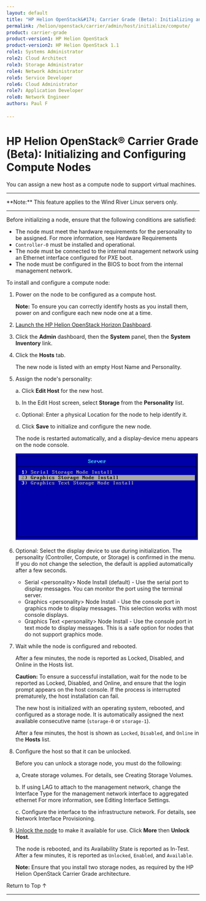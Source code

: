 ```yaml
---
layout: default
title: "HP Helion OpenStack&#174; Carrier Grade (Beta): Initializing and Configuring Compute Nodes"
permalink: /helion/openstack/carrier/admin/host/initialize/compute/
product: carrier-grade
product-version1: HP Helion OpenStack
product-version2: HP Helion OpenStack 1.1
role1: Systems Administrator 
role2: Cloud Architect 
role3: Storage Administrator 
role4: Network Administrator 
role5: Service Developer 
role6: Cloud Administrator 
role7: Application Developer 
role8: Network Engineer 
authors: Paul F

---
```

<!--UNDER REVISION-->

<script>

function PageRefresh {
onLoad="window.refresh"
}

PageRefresh();

</script>

<!-- <p style="font-size: small;"> <a href="/helion/openstack/carrier/services/imaging/overview/">&#9664; PREV</a> | <a href="/helion/openstack/carrier/services/overview/">&#9650; UP</a> | <a href="/helion/openstack/carrier/services/object/overview/"> NEXT &#9654</a> </p> -->

# HP Helion OpenStack&#174; Carrier Grade (Beta): Initializing and Configuring Compute Nodes
<!-- From the Titanium Software Install Guide -->

You can assign a new host as a compute node to support virtual machines.

<hr>
**Note:** This feature applies to the Wind River Linux servers only.
<hr>


Before initializing a node, ensure that the following conditions are satisfied:

* The node must meet the hardware requirements for the personality to be assigned. For more information, see Hardware Requirements
* `Controller-0` must be installed and operational.
* The node must be connected to the internal management network using an Ethernet interface configured for PXE boot.
* The node must be configured in the BIOS to boot from the internal management network.

To install and configure a compute node:

1. Power on the node to be configured as a compute host.

	**Note:** To ensure you can correctly identify hosts as you install them, power on and configure each new node one at a time.

2. [Launch the HP Helion OpenStack Horizon Dashboard](/helion/openstack/carrier/dashboard/login/).

2. Click the **Admin** dashboard, then the **System** panel, then the **System Inventory** link.

3. Click the **Hosts** tab.

	The new node is listed with an empty Host Name and Personality.

4. Assign the node's personality: 

	a. Click **Edit Host** for the new host.

	b. In the Edit Host screen, select **Storage** from the **Personality** list.

	c. Optional: Enter a physical Location for the node to help identify it.

	d. Click **Save** to initialize and configure the new node.

	The node is restarted automatically, and a display-device menu appears on the node console.

	<img src="media/CGH-WR-Node-Console.png">

5. Optional: Select the display device to use during initialization.
The personality (Controller, Compute, or Storage) is confirmed in the menu. If you do not change the selection, the default is applied automatically after a few seconds.

	* Serial &lt;personality> Node Install (default) - Use the serial port to display messages. You can monitor the port using the terminal server.
	* Graphics &lt;personality> Node Install - Use the console port in graphics mode to display messages. This selection works with most console displays.
	* Graphics Text &lt;personality> Node Install - Use the console port in text mode to display messages. This is a safe option for nodes that do not support graphics mode.

	
6. Wait while the node is configured and rebooted.

	After a few minutes, the node is reported as Locked, Disabled, and Online in the Hosts list.

	**Caution:** To ensure a successful installation, wait for the node to be reported as Locked, Disabled, and Online, and ensure that the login prompt appears on the host console. If the process is interrupted prematurely, the host installation can fail.

	The new host is initialized with an operating system, rebooted, and configured as a storage node. It is automatically assigned the next available consecutive name (`storage-0` or `storage-1`).

	After a few minutes, the host is shown as `Locked`, `Disabled`, and `Online` in the **Hosts** list.

7. Configure the host so that it can be unlocked.

	Before you can unlock a storage node, you must do the following:

	a, Create storage volumes. For details, see Creating Storage Volumes.

	b. If using LAG to attach to the management network, change the Interface Type for the management network interface to aggregated ethernet For more information, see Editing Interface Settings.

	c. Configure the interface to the infrastructure network. For details, see Network Interface Provisioning.

8. [Unlock the node](/helion/openstack/carrier/admin/host/management/inventory/lock/) to make it available for use. Click **More** then **Unlock Host**.

	The node is rebooted, and its Availability State is reported as In-Test. After a few minutes, it is reported as `Unlocked`, `Enabled`, and `Available`.

	**Note:** Ensure that you install two storage nodes, as required by the HP Helion OpenStack Carrier Grade architecture.


<a href="#top" style="padding:14px 0px 14px 0px; text-decoration: none;"> Return to Top &#8593; </a>
 
----
